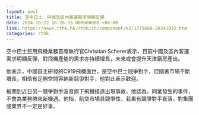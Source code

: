 ```yaml
---
layout: post
title: 空中巴士：中國及區內客運需求明顯反彈
date: 2024-10-22 16:26:33.000000000 +08:00
link: https://news.rthk.hk/rthk/ch/component/k2/1775668-20241022.htm
categories: rthk
---
```


空中巴士民用飛機業務首席執行官Christian Scherer表示，目前中國及區內客運需求明顯反彈，對飛機產能的需求亦持續增長，未來或會提升天津廠房產出。

他表示，中國自主研發的C919飛機面世，是空中巴士競爭對手，但隨著市場不斷增長，相信有足夠空間容納新競爭對手，他對此表示歡迎。

被問到近日另一競爭對手波音旗下飛機接連出現事故，他認為，同業發生的事件，不會為業務帶來新機遇。他指，航空市場具競爭性，若果有競爭對手衰落，對集團或業界不一定是好事。
